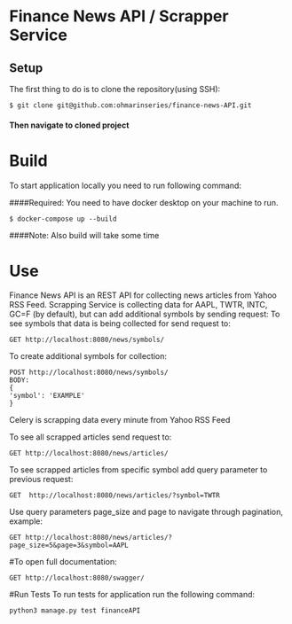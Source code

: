 # Finance News API / Scrapper Service

## Setup

The first thing to do is to clone the repository(using SSH):

```shell
$ git clone git@github.com:ohmarinseries/finance-news-API.git
```
#### Then navigate to cloned project

# Build
To start application locally you need to run following command:

####Required: You need to have docker desktop on your machine to run.

```shell
$ docker-compose up --build
```
####Note: Also build will take some time

# Use
Finance News API is an REST API for collecting news articles from Yahoo RSS Feed.
Scrapping Service is collecting data for AAPL, TWTR, INTC, GC=F (by default), but
can add additional symbols by sending request:
To see symbols that data is being collected for send request to:

```http request
GET http://localhost:8080/news/symbols/
```
To create additional symbols for collection:
```http request
POST http://localhost:8080/news/symbols/
BODY:
{
'symbol': 'EXAMPLE'
}
```

Celery is scrapping data every minute from Yahoo RSS Feed

To see all scrapped articles send request to:

```http request
GET http://localhost:8080/news/articles/
```

To see scrapped articles from specific symbol add query parameter to previous request:

```http request
GET  http://localhost:8080/news/articles/?symbol=TWTR
```

Use query parameters page_size and page to navigate through pagination, example:

```http request
GET http://localhost:8080/news/articles/?page_size=5&page=3&symbol=AAPL
```

#To open full documentation:
```http request
GET http://localhost:8080/swagger/
```

#Run Tests
To run tests for application run the following command:
```shell
python3 manage.py test financeAPI
```
